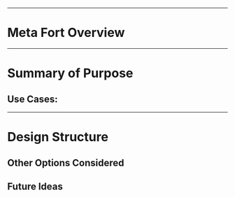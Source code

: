 
---
# Meta Fort Overview
---


# Summary of Purpose

## Use Cases:


---
# Design Structure

## Other Options Considered

## Future Ideas